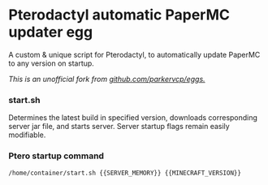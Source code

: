 # Pterodactyl automatic PaperMC updater egg
A custom &amp; unique script for Pterodactyl, to automatically update PaperMC to any version on startup.

*This is an unofficial fork from [github.com/parkervcp/eggs.](https://github.com/parkervcp/eggs/tree/master/game_eggs/minecraft/java/paper)*

### start.sh
Determines the latest build in specified version, downloads corresponding server jar file, and starts server. Server startup flags remain easily modifiable.
### Ptero startup command
```
/home/container/start.sh {{SERVER_MEMORY}} {{MINECRAFT_VERSION}}
```
